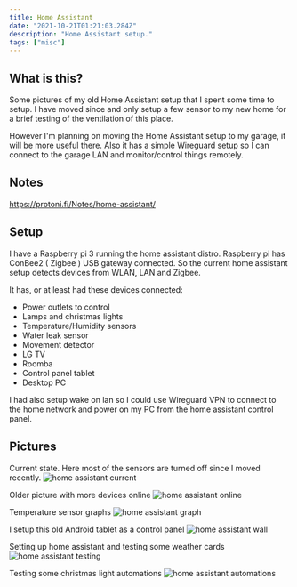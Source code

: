 ```yaml
---
title: Home Assistant
date: "2021-10-21T01:21:03.284Z"
description: "Home Assistant setup."
tags: ["misc"]
---
```


## What is this?
Some pictures of my old Home Assistant setup that I spent some time to setup.
I have moved since and only setup a few sensor to my new home for a brief
testing of the ventilation of this place.

However I'm planning on moving the Home Assistant setup to my garage, it
will be more useful there. Also it has a simple Wireguard setup so I can
connect to the garage LAN and monitor/control things remotely.

## Notes
<https://protoni.fi/Notes/home-assistant/>

## Setup
I have a Raspberry pi 3 running the home assistant distro.
Raspberry pi has ConBee2 ( Zigbee ) USB gateway connected.
So the current home assistant setup detects devices from WLAN, LAN and
Zigbee.

It has, or at least had these devices connected:
- Power outlets to control
- Lamps and christmas lights
- Temperature/Humidity sensors
- Water leak sensor
- Movement detector
- LG TV
- Roomba
- Control panel tablet
- Desktop PC

I had also setup wake on lan so I could use Wireguard VPN to connect to the
home network and power on my PC from the home assistant control panel.

## Pictures
Current state. Here most of the sensors are turned off since I moved recently.
![home assistant current](https://i.imgur.com/6Duc9kC.png)

Older picture with more devices online
![home assistant online](https://i.imgur.com/xaQ8d3a.png)

Temperature sensor graphs
![home assistant graph](https://i.imgur.com/FeA60P6.png)

I setup this old Android tablet as a control panel
![home assistant wall](https://i.imgur.com/bNdl9DU.jpg)

Setting up home assistant and testing some weather cards
![home assistant testing](https://i.imgur.com/Xm3ZaAS.png)

Testing some christmas light automations
![home assistant automations](https://i.imgur.com/BDIE6KD.png)